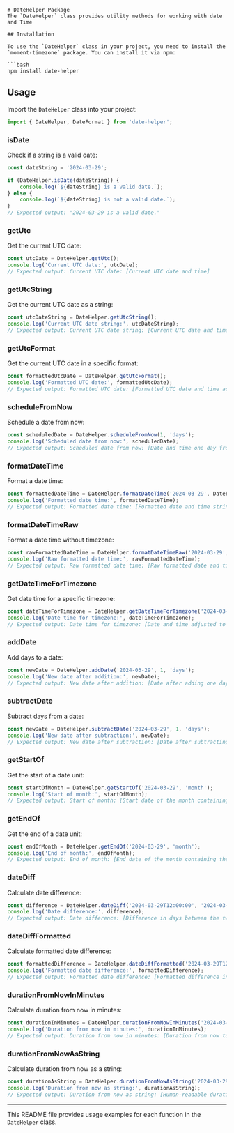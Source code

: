 
```
# DateHelper Package
The `DateHelper` class provides utility methods for working with date and Time

## Installation

To use the `DateHelper` class in your project, you need to install the `moment-timezone` package. You can install it via npm:

```bash
npm install date-helper
```

## Usage

Import the `DateHelper` class into your project:

```typescript
import { DateHelper, DateFormat } from 'date-helper';
```

### isDate

Check if a string is a valid date:

```typescript
const dateString = '2024-03-29';

if (DateHelper.isDate(dateString)) {
    console.log(`${dateString} is a valid date.`);
} else {
    console.log(`${dateString} is not a valid date.`);
}
// Expected output: "2024-03-29 is a valid date."
```

### getUtc

Get the current UTC date:

```typescript
const utcDate = DateHelper.getUtc();
console.log('Current UTC date:', utcDate);
// Expected output: Current UTC date: [Current UTC date and time]
```

### getUtcString

Get the current UTC date as a string:

```typescript
const utcDateString = DateHelper.getUtcString();
console.log('Current UTC date string:', utcDateString);
// Expected output: Current UTC date string: [Current UTC date and time as a string]
```

### getUtcFormat

Get the current UTC date in a specific format:

```typescript
const formattedUtcDate = DateHelper.getUtcFormat();
console.log('Formatted UTC date:', formattedUtcDate);
// Expected output: Formatted UTC date: [Formatted UTC date and time according to specified format]
```

### scheduleFromNow

Schedule a date from now:

```typescript
const scheduledDate = DateHelper.scheduleFromNow(1, 'days');
console.log('Scheduled date from now:', scheduledDate);
// Expected output: Scheduled date from now: [Date and time one day from now]
```

### formatDateTime

Format a date time:

```typescript
const formattedDateTime = DateHelper.formatDateTime('2024-03-29', DateFormat.YYYY_MM_DD_HH_MM_SS);
console.log('Formatted date time:', formattedDateTime);
// Expected output: Formatted date time: [Formatted date and time string]
```

### formatDateTimeRaw

Format a date time without timezone:

```typescript
const rawFormattedDateTime = DateHelper.formatDateTimeRaw('2024-03-29', DateFormat.YYYY_MM_DD_HH_MM_SS);
console.log('Raw formatted date time:', rawFormattedDateTime);
// Expected output: Raw formatted date time: [Raw formatted date and time string]
```

### getDateTimeForTimezone

Get date time for a specific timezone:

```typescript
const dateTimeForTimezone = DateHelper.getDateTimeForTimezone('2024-03-29', 'India/Kolkata');
console.log('Date time for timezone:', dateTimeForTimezone);
// Expected output: Date time for timezone: [Date and time adjusted to specified timezone]
```

### addDate

Add days to a date:

```typescript
const newDate = DateHelper.addDate('2024-03-29', 1, 'days');
console.log('New date after addition:', newDate);
// Expected output: New date after addition: [Date after adding one day]
```

### subtractDate

Subtract days from a date:

```typescript
const newDate = DateHelper.subtractDate('2024-03-29', 1, 'days');
console.log('New date after subtraction:', newDate);
// Expected output: New date after subtraction: [Date after subtracting one day]
```

### getStartOf

Get the start of a date unit:

```typescript
const startOfMonth = DateHelper.getStartOf('2024-03-29', 'month');
console.log('Start of month:', startOfMonth);
// Expected output: Start of month: [Start date of the month containing the given date]
```

### getEndOf

Get the end of a date unit:

```typescript
const endOfMonth = DateHelper.getEndOf('2024-03-29', 'month');
console.log('End of month:', endOfMonth);
// Expected output: End of month: [End date of the month containing the given date]
```

### dateDiff

Calculate date difference:

```typescript
const difference = DateHelper.dateDiff('2024-03-29T12:00:00', '2024-03-27T12:00:00', 'days');
console.log('Date difference:', difference);
// Expected output: Date difference: [Difference in days between the two dates]
```

### dateDiffFormatted

Calculate formatted date difference:

```typescript
const formattedDifference = DateHelper.dateDiffFormatted('2024-03-29T12:00:00', '2024-03-27T12:00:00', 'days');
console.log('Formatted date difference:', formattedDifference);
// Expected output: Formatted date difference: [Formatted difference in days between the two dates]
```

### durationFromNowInMinutes

Calculate duration from now in minutes:

```typescript
const durationInMinutes = DateHelper.durationFromNowInMinutes('2024-03-29');
console.log('Duration from now in minutes:', durationInMinutes);
// Expected output: Duration from now in minutes: [Duration from now to the specified date in minutes]
```

### durationFromNowAsString

Calculate duration from now as a string:

```typescript
const durationAsString = DateHelper.durationFromNowAsString('2024-03-29');
console.log('Duration from now as string:', durationAsString);
// Expected output: Duration from now as string: [Human-readable duration from now to the specified date]
```

---

This README file provides usage examples for each function in the `DateHelper` class.
```
